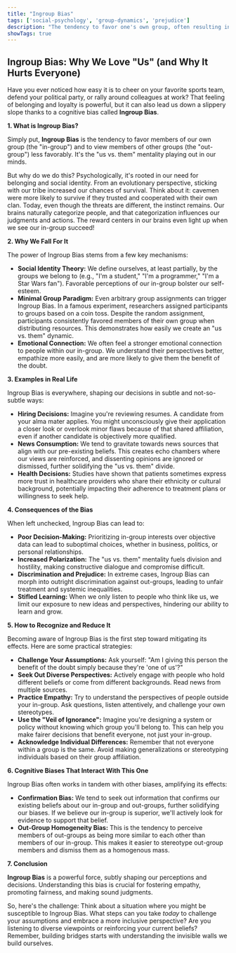 ```yaml
---
title: "Ingroup Bias"
tags: ['social-psychology', 'group-dynamics', 'prejudice']
description: "The tendency to favor one's own group, often resulting in prejudiced views toward out-groups."
showTags: true
---
```


## Ingroup Bias: Why We Love "Us" (and Why It Hurts Everyone)

Have you ever noticed how easy it is to cheer on your favorite sports team, defend your political party, or rally around colleagues at work? That feeling of belonging and loyalty is powerful, but it can also lead us down a slippery slope thanks to a cognitive bias called **Ingroup Bias**.

**1. What is Ingroup Bias?**

Simply put, **Ingroup Bias** is the tendency to favor members of our own group (the "in-group") and to view members of other groups (the "out-group") less favorably. It's the "us vs. them" mentality playing out in our minds.

But why do we do this? Psychologically, it's rooted in our need for belonging and social identity. From an evolutionary perspective, sticking with our tribe increased our chances of survival. Think about it: cavemen were more likely to survive if they trusted and cooperated with their own clan. Today, even though the threats are different, the instinct remains. Our brains naturally categorize people, and that categorization influences our judgments and actions. The reward centers in our brains even light up when we see our in-group succeed!

**2. Why We Fall For It**

The power of Ingroup Bias stems from a few key mechanisms:

*   **Social Identity Theory:** We define ourselves, at least partially, by the groups we belong to (e.g., "I'm a student," "I'm a programmer," "I'm a Star Wars fan"). Favorable perceptions of our in-group bolster our self-esteem.
*   **Minimal Group Paradigm:** Even arbitrary group assignments can trigger Ingroup Bias. In a famous experiment, researchers assigned participants to groups based on a coin toss. Despite the random assignment, participants consistently favored members of their own group when distributing resources. This demonstrates how easily we create an "us vs. them" dynamic.
*   **Emotional Connection:** We often feel a stronger emotional connection to people within our in-group. We understand their perspectives better, empathize more easily, and are more likely to give them the benefit of the doubt.

**3. Examples in Real Life**

Ingroup Bias is everywhere, shaping our decisions in subtle and not-so-subtle ways:

*   **Hiring Decisions:** Imagine you're reviewing resumes. A candidate from your alma mater applies. You might unconsciously give their application a closer look or overlook minor flaws because of that shared affiliation, even if another candidate is objectively more qualified.
*   **News Consumption:** We tend to gravitate towards news sources that align with our pre-existing beliefs. This creates echo chambers where our views are reinforced, and dissenting opinions are ignored or dismissed, further solidifying the "us vs. them" divide.
*   **Health Decisions:** Studies have shown that patients sometimes express more trust in healthcare providers who share their ethnicity or cultural background, potentially impacting their adherence to treatment plans or willingness to seek help.

**4. Consequences of the Bias**

When left unchecked, Ingroup Bias can lead to:

*   **Poor Decision-Making:** Prioritizing in-group interests over objective data can lead to suboptimal choices, whether in business, politics, or personal relationships.
*   **Increased Polarization:** The "us vs. them" mentality fuels division and hostility, making constructive dialogue and compromise difficult.
*   **Discrimination and Prejudice:** In extreme cases, Ingroup Bias can morph into outright discrimination against out-groups, leading to unfair treatment and systemic inequalities.
*   **Stifled Learning:** When we only listen to people who think like us, we limit our exposure to new ideas and perspectives, hindering our ability to learn and grow.

**5. How to Recognize and Reduce It**

Becoming aware of Ingroup Bias is the first step toward mitigating its effects. Here are some practical strategies:

*   **Challenge Your Assumptions:** Ask yourself: "Am I giving this person the benefit of the doubt simply because they're 'one of us'?"
*   **Seek Out Diverse Perspectives:** Actively engage with people who hold different beliefs or come from different backgrounds. Read news from multiple sources.
*   **Practice Empathy:** Try to understand the perspectives of people outside your in-group. Ask questions, listen attentively, and challenge your own stereotypes.
*   **Use the "Veil of Ignorance":** Imagine you're designing a system or policy without knowing which group you'll belong to. This can help you make fairer decisions that benefit everyone, not just your in-group.
*   **Acknowledge Individual Differences:** Remember that not everyone within a group is the same. Avoid making generalizations or stereotyping individuals based on their group affiliation.

**6. Cognitive Biases That Interact With This One**

Ingroup Bias often works in tandem with other biases, amplifying its effects:

*   **Confirmation Bias:** We tend to seek out information that confirms our existing beliefs about our in-group and out-groups, further solidifying our biases. If we believe our in-group is superior, we'll actively look for evidence to support that belief.
*   **Out-Group Homogeneity Bias:** This is the tendency to perceive members of out-groups as being more similar to each other than members of our in-group. This makes it easier to stereotype out-group members and dismiss them as a homogenous mass.

**7. Conclusion**

**Ingroup Bias** is a powerful force, subtly shaping our perceptions and decisions. Understanding this bias is crucial for fostering empathy, promoting fairness, and making sound judgments.

So, here's the challenge: Think about a situation where you might be susceptible to Ingroup Bias. What steps can you take *today* to challenge your assumptions and embrace a more inclusive perspective? Are you listening to diverse viewpoints or reinforcing your current beliefs? Remember, building bridges starts with understanding the invisible walls we build ourselves.

